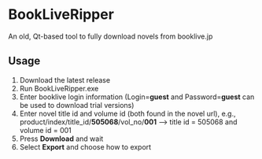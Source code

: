 # BookLiveRipper
An old, Qt-based tool to fully download novels from booklive.jp

## Usage

1) Download the latest release
2) Run BookLiveRipper.exe
3) Enter booklive login information (Login=**guest** and Password=**guest** can be used to download trial versions)
4) Enter novel title id and volume id (both found in the novel url), e.g., product/index/title_id/**505068**/vol_no/**001** --> title id = 505068 and volume id = 001
5) Press **Download** and wait
6) Select **Export** and choose how to export
